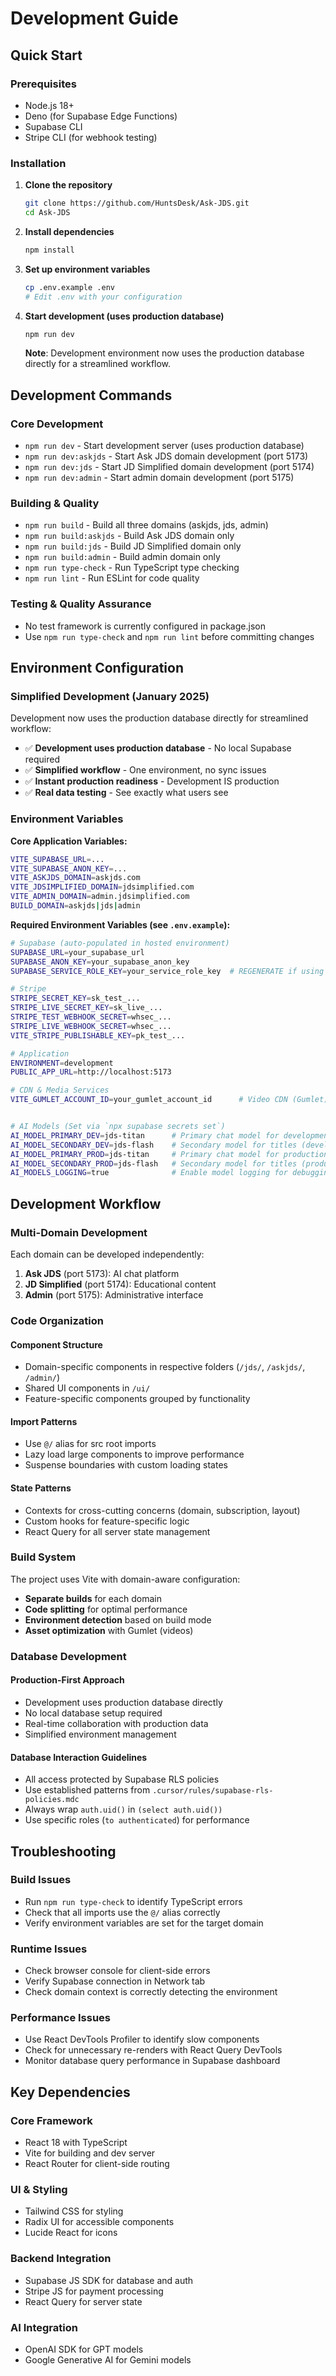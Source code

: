 # Development Guide

## Quick Start

### Prerequisites
- Node.js 18+ 
- Deno (for Supabase Edge Functions)
- Supabase CLI
- Stripe CLI (for webhook testing)

### Installation

1. **Clone the repository**
   ```bash
   git clone https://github.com/HuntsDesk/Ask-JDS.git
   cd Ask-JDS
   ```

2. **Install dependencies**
   ```bash
   npm install
   ```

3. **Set up environment variables**
   ```bash
   cp .env.example .env
   # Edit .env with your configuration
   ```

4. **Start development (uses production database)**
   ```bash
   npm run dev
   ```

   **Note**: Development environment now uses the production database directly for a streamlined workflow.

## Development Commands

### Core Development
- `npm run dev` - Start development server (uses production database)
- `npm run dev:askjds` - Start Ask JDS domain development (port 5173)
- `npm run dev:jds` - Start JD Simplified domain development (port 5174)  
- `npm run dev:admin` - Start admin domain development (port 5175)

### Building & Quality
- `npm run build` - Build all three domains (askjds, jds, admin)
- `npm run build:askjds` - Build Ask JDS domain only
- `npm run build:jds` - Build JD Simplified domain only
- `npm run build:admin` - Build admin domain only
- `npm run type-check` - Run TypeScript type checking
- `npm run lint` - Run ESLint for code quality

### Testing & Quality Assurance
- No test framework is currently configured in package.json
- Use `npm run type-check` and `npm run lint` before committing changes

## Environment Configuration

### Simplified Development (January 2025)
Development now uses the production database directly for streamlined workflow:
- ✅ **Development uses production database** - No local Supabase required
- ✅ **Simplified workflow** - One environment, no sync issues
- ✅ **Instant production readiness** - Development IS production
- ✅ **Real data testing** - See exactly what users see

### Environment Variables

**Core Application Variables:**
```bash
VITE_SUPABASE_URL=...
VITE_SUPABASE_ANON_KEY=...
VITE_ASKJDS_DOMAIN=askjds.com
VITE_JDSIMPLIFIED_DOMAIN=jdsimplified.com
VITE_ADMIN_DOMAIN=admin.jdsimplified.com
BUILD_DOMAIN=askjds|jds|admin
```

**Required Environment Variables (see `.env.example`):**

```bash
# Supabase (auto-populated in hosted environment)
SUPABASE_URL=your_supabase_url
SUPABASE_ANON_KEY=your_supabase_anon_key
SUPABASE_SERVICE_ROLE_KEY=your_service_role_key  # REGENERATE if using exposed key

# Stripe
STRIPE_SECRET_KEY=sk_test_...
STRIPE_LIVE_SECRET_KEY=sk_live_...
STRIPE_TEST_WEBHOOK_SECRET=whsec_...
STRIPE_LIVE_WEBHOOK_SECRET=whsec_...
VITE_STRIPE_PUBLISHABLE_KEY=pk_test_...

# Application
ENVIRONMENT=development
PUBLIC_APP_URL=http://localhost:5173

# CDN & Media Services
VITE_GUMLET_ACCOUNT_ID=your_gumlet_account_id      # Video CDN (Gumlet)


# AI Models (Set via `npx supabase secrets set`)
AI_MODEL_PRIMARY_DEV=jds-titan      # Primary chat model for development
AI_MODEL_SECONDARY_DEV=jds-flash    # Secondary model for titles (development)
AI_MODEL_PRIMARY_PROD=jds-titan     # Primary chat model for production
AI_MODEL_SECONDARY_PROD=jds-flash   # Secondary model for titles (production)
AI_MODELS_LOGGING=true              # Enable model logging for debugging
```

## Development Workflow

### Multi-Domain Development
Each domain can be developed independently:

1. **Ask JDS** (port 5173): AI chat platform
2. **JD Simplified** (port 5174): Educational content  
3. **Admin** (port 5175): Administrative interface

### Code Organization

#### Component Structure
- Domain-specific components in respective folders (`/jds/`, `/askjds/`, `/admin/`)
- Shared UI components in `/ui/`
- Feature-specific components grouped by functionality

#### Import Patterns
- Use `@/` alias for src root imports
- Lazy load large components to improve performance
- Suspense boundaries with custom loading states

#### State Patterns
- Contexts for cross-cutting concerns (domain, subscription, layout)
- Custom hooks for feature-specific logic
- React Query for all server state management

### Build System

The project uses Vite with domain-aware configuration:

- **Separate builds** for each domain
- **Code splitting** for optimal performance
- **Environment detection** based on build mode
- **Asset optimization** with Gumlet (videos)

### Database Development

#### Production-First Approach
- Development uses production database directly
- No local database setup required
- Real-time collaboration with production data
- Simplified environment management

#### Database Interaction Guidelines
- All access protected by Supabase RLS policies
- Use established patterns from `.cursor/rules/supabase-rls-policies.mdc`
- Always wrap `auth.uid()` in `(select auth.uid())`
- Use specific roles (`to authenticated`) for performance

## Troubleshooting

### Build Issues
- Run `npm run type-check` to identify TypeScript errors
- Check that all imports use the `@/` alias correctly
- Verify environment variables are set for the target domain

### Runtime Issues
- Check browser console for client-side errors
- Verify Supabase connection in Network tab
- Check domain context is correctly detecting the environment

### Performance Issues  
- Use React DevTools Profiler to identify slow components
- Check for unnecessary re-renders with React Query DevTools
- Monitor database query performance in Supabase dashboard

## Key Dependencies

### Core Framework
- React 18 with TypeScript
- Vite for building and dev server
- React Router for client-side routing

### UI & Styling
- Tailwind CSS for styling
- Radix UI for accessible components
- Lucide React for icons

### Backend Integration
- Supabase JS SDK for database and auth
- Stripe JS for payment processing
- React Query for server state

### AI Integration
- OpenAI SDK for GPT models
- Google Generative AI for Gemini models